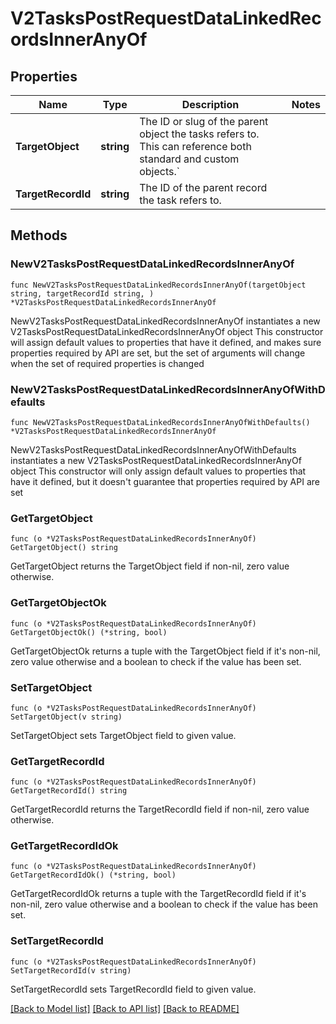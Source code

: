 # V2TasksPostRequestDataLinkedRecordsInnerAnyOf

## Properties

Name | Type | Description | Notes
------------ | ------------- | ------------- | -------------
**TargetObject** | **string** | The ID or slug of the parent object the tasks refers to. This can reference both standard and custom objects.&#x60; | 
**TargetRecordId** | **string** | The ID of the parent record the task refers to. | 

## Methods

### NewV2TasksPostRequestDataLinkedRecordsInnerAnyOf

`func NewV2TasksPostRequestDataLinkedRecordsInnerAnyOf(targetObject string, targetRecordId string, ) *V2TasksPostRequestDataLinkedRecordsInnerAnyOf`

NewV2TasksPostRequestDataLinkedRecordsInnerAnyOf instantiates a new V2TasksPostRequestDataLinkedRecordsInnerAnyOf object
This constructor will assign default values to properties that have it defined,
and makes sure properties required by API are set, but the set of arguments
will change when the set of required properties is changed

### NewV2TasksPostRequestDataLinkedRecordsInnerAnyOfWithDefaults

`func NewV2TasksPostRequestDataLinkedRecordsInnerAnyOfWithDefaults() *V2TasksPostRequestDataLinkedRecordsInnerAnyOf`

NewV2TasksPostRequestDataLinkedRecordsInnerAnyOfWithDefaults instantiates a new V2TasksPostRequestDataLinkedRecordsInnerAnyOf object
This constructor will only assign default values to properties that have it defined,
but it doesn't guarantee that properties required by API are set

### GetTargetObject

`func (o *V2TasksPostRequestDataLinkedRecordsInnerAnyOf) GetTargetObject() string`

GetTargetObject returns the TargetObject field if non-nil, zero value otherwise.

### GetTargetObjectOk

`func (o *V2TasksPostRequestDataLinkedRecordsInnerAnyOf) GetTargetObjectOk() (*string, bool)`

GetTargetObjectOk returns a tuple with the TargetObject field if it's non-nil, zero value otherwise
and a boolean to check if the value has been set.

### SetTargetObject

`func (o *V2TasksPostRequestDataLinkedRecordsInnerAnyOf) SetTargetObject(v string)`

SetTargetObject sets TargetObject field to given value.


### GetTargetRecordId

`func (o *V2TasksPostRequestDataLinkedRecordsInnerAnyOf) GetTargetRecordId() string`

GetTargetRecordId returns the TargetRecordId field if non-nil, zero value otherwise.

### GetTargetRecordIdOk

`func (o *V2TasksPostRequestDataLinkedRecordsInnerAnyOf) GetTargetRecordIdOk() (*string, bool)`

GetTargetRecordIdOk returns a tuple with the TargetRecordId field if it's non-nil, zero value otherwise
and a boolean to check if the value has been set.

### SetTargetRecordId

`func (o *V2TasksPostRequestDataLinkedRecordsInnerAnyOf) SetTargetRecordId(v string)`

SetTargetRecordId sets TargetRecordId field to given value.



[[Back to Model list]](../README.md#documentation-for-models) [[Back to API list]](../README.md#documentation-for-api-endpoints) [[Back to README]](../README.md)


